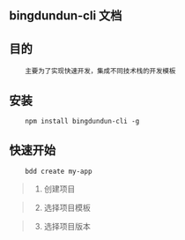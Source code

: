 ## bingdundun-cli 文档

## 目的
```
    主要为了实现快速开发，集成不同技术栈的开发模板
```

## 安装

```
    npm install bingdundun-cli -g
```
## 快速开始

```
    bdd create my-app
```


> 1. 创建项目

> 2. 选择项目模板

> 3. 选择项目版本